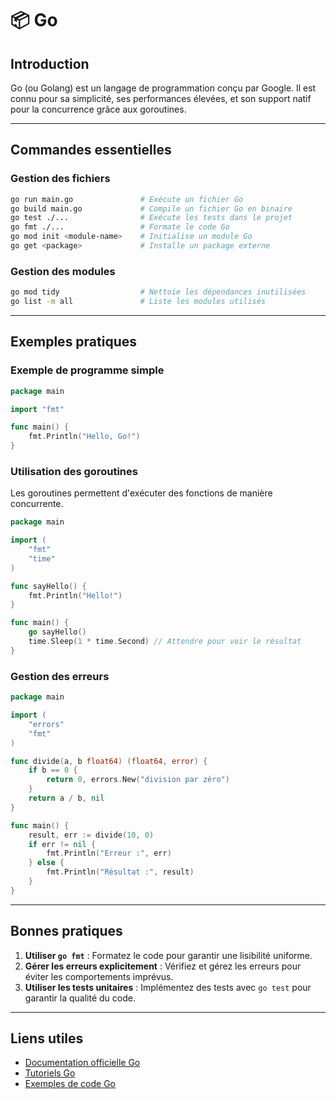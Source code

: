 # 📦 Go

## Introduction

Go (ou Golang) est un langage de programmation conçu par Google. Il est connu pour sa simplicité, ses performances élevées, et son support natif pour la concurrence grâce aux goroutines.

---

## Commandes essentielles

### Gestion des fichiers

```bash
go run main.go               # Exécute un fichier Go
go build main.go             # Compile un fichier Go en binaire
go test ./...                # Exécute les tests dans le projet
go fmt ./...                 # Formate le code Go
go mod init <module-name>    # Initialise un module Go
go get <package>             # Installe un package externe
```

### Gestion des modules

```bash
go mod tidy                  # Nettoie les dépendances inutilisées
go list -m all               # Liste les modules utilisés
```

---

## Exemples pratiques

### Exemple de programme simple

```go
package main

import "fmt"

func main() {
    fmt.Println("Hello, Go!")
}
```

### Utilisation des goroutines

Les goroutines permettent d'exécuter des fonctions de manière concurrente.

```go
package main

import (
    "fmt"
    "time"
)

func sayHello() {
    fmt.Println("Hello!")
}

func main() {
    go sayHello()
    time.Sleep(1 * time.Second) // Attendre pour voir le résultat
}
```

### Gestion des erreurs

```go
package main

import (
    "errors"
    "fmt"
)

func divide(a, b float64) (float64, error) {
    if b == 0 {
        return 0, errors.New("division par zéro")
    }
    return a / b, nil
}

func main() {
    result, err := divide(10, 0)
    if err != nil {
        fmt.Println("Erreur :", err)
    } else {
        fmt.Println("Résultat :", result)
    }
}
```

---

## Bonnes pratiques

1. **Utiliser `go fmt`** : Formatez le code pour garantir une lisibilité uniforme.
2. **Gérer les erreurs explicitement** : Vérifiez et gérez les erreurs pour éviter les comportements imprévus.
3. **Utiliser les tests unitaires** : Implémentez des tests avec `go test` pour garantir la qualité du code.

---

## Liens utiles

- [Documentation officielle Go](https://golang.org/doc/)
- [Tutoriels Go](https://tour.golang.org/)
- [Exemples de code Go](https://github.com/golang/go/wiki/CodeExamples)
